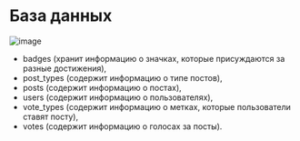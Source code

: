 # База данных
![image](https://github.com/NikolayMogilnikov/my_projects/assets/141342584/2c3f5857-210a-4cb3-b3a2-e9741fa853cf)
- badges (хранит информацию о значках, которые присуждаются за разные достижения),
- post_types (содержит информацию о типе постов),
- posts (содержит информацию о постах),
- users (содержит информацию о пользователях),
- vote_types (содержит информацию о метках, которые пользователи ставят посту),
- votes (cодержит информацию о голосах за посты).
